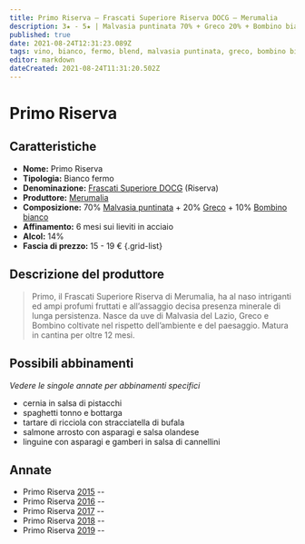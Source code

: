 ```yaml
---
title: Primo Riserva – Frascati Superiore Riserva DOCG – Merumalia
description: 3★ - 5★ | Malvasia puntinata 70% + Greco 20% + Bombino bianco 10%| Lazio (IT)
published: true
date: 2021-08-24T12:31:23.089Z
tags: vino, bianco, fermo, blend, malvasia puntinata, greco, bombino bianco, italia, lazio, cernia in salsa di pistacchi, spaghetti tonno e bottarga, tartare di ricciola con stracciatella di bufala, salmone arrosto con asparagi e salsa olandese, linguine con asparagi e gamberi in salsa di cannellini, 15 - 19€, 5 stelle
editor: markdown
dateCreated: 2021-08-24T11:31:20.502Z
---
```


# Primo Riserva

## Caratteristiche
- **Nome:** Primo Riserva
- **Tipologia:** Bianco fermo
- **Denominazione:** [Frascati Superiore DOCG](/denominazioni/Italia/Lazio/DOCG/Frascati-Superiore) (Riserva)
- **Produttore:** [Merumalia](/produttori/Italia/Lazio/Merumalia) 
- **Composizione:** 70% [Malvasia puntinata](/vitigni/bacca-bianca/malvasia-puntinata) + 20% [Greco](/vitigni/bacca-bianca/greco) + 10% [Bombino bianco](/vitigni/bacca-bianca/bombino-bianco)
- **Affinamento:** 6 mesi sui lieviti in acciaio
- **Alcol:** 14%
- **Fascia di prezzo:** 15 - 19 €
{.grid-list}

## Descrizione del produttore

> Primo, il Frascati Superiore Riserva di Merumalia, ha al naso intriganti ed ampi profumi fruttati e all’assaggio decisa presenza minerale di lunga persistenza. Nasce da uve di Malvasia del Lazio, Greco e Bombino coltivate nel rispetto dell’ambiente e del paesaggio. Matura in cantina per oltre 12 mesi.

## Possibili abbinamenti
*Vedere le singole annate per abbinamenti specifici*

- cernia in salsa di pistacchi
- spaghetti tonno e bottarga
- tartare di ricciola con stracciatella di bufala
- salmone arrosto con asparagi e salsa olandese 
- linguine con asparagi e gamberi in salsa di cannellini

## Annate
- Primo Riserva [2015](/vini/Italia/Lazio/Merumalia/Primo-riserva/2015) -- <span class="star-4"></span>
- Primo Riserva [2016](/vini/Italia/Lazio/Merumalia/Primo-riserva/2016) -- <span class="star-3"></span>
- Primo Riserva [2017](/vini/Italia/Lazio/Merumalia/Primo-riserva/2017) -- <span class="star-4"></span>
- Primo Riserva [2018](/vini/Italia/Lazio/Merumalia/Primo-riserva/2018) -- <span class="star-5"></span>
- Primo Riserva [2019](/vini/Italia/Lazio/Merumalia/Primo-riserva/2019) -- <span class="star-5"></span>

